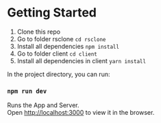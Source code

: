 # Getting Started

1. Clone this repo
2. Go to folder rsclone `cd rsclone`
3. Install all dependencies `npm install`
4. Go to folder client `cd client`
5. Install all dependencies in client `yarn install`

In the project directory, you can run:

### `npm run dev`

Runs the App and Server.\
Open [http://localhost:3000](http://localhost:3000) to view it in the browser.
